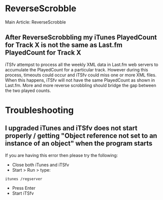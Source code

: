 

# ReverseScrobble #

Main Article: ReverseScrobble

## After ReverseScrobbling my iTunes PlayedCount for Track X is not the same as Last.fm PlayedCount for Track X ##

iTSfv attempst to process all the weekly XML data in Last.fm web servers to accumulate the PlayedCount for a particular track. However during this process, timeouts could occur and iTSfv could miss one or more XML files. When this happens, iTSfv will not have the same PlayedCount as shown in Last.fm. More and more reverse scrobbling should bridge the gap between the two played counts.

# Troubleshooting #

## I upgraded iTunes and iTSfv does not start properly / getting "Object reference not set to an instance of an object" when the program starts ##

If you are having this error then please try the following:

  * Close both iTunes and iTSfv
  * Start > Run > type:
```
itunes /regserver
```
  * Press Enter
  * Start iTSfv
